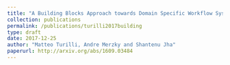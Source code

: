 ```yaml
---
title: "A Building Blocks Approach towards Domain Specific Workflow Systems?"
collection: publications
permalink: /publications/turilli2017building
type: draft
date: 2017-12-25
author: "Matteo Turilli, Andre Merzky and Shantenu Jha"
paperurl: http://arxiv.org/abs/1609.03484
---
```

